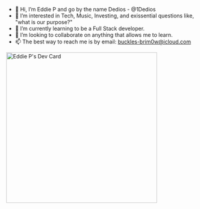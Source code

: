 - 👋 Hi, I’m Eddie P and go by the name Dedios - @1Dedios
- 👀 I’m interested in Tech, Music, Investing, and exissential questions like, "what is our purpose?"
- 🌱 I’m currently learning to be a Full Stack developer.
- 💞️ I’m looking to collaborate on anything that allows me to learn.
- 📫 The best way to reach me is by email: buckles-brim0w@icloud.com



<a href="https://app.daily.dev/Dedios"><img src="https://api.daily.dev/devcards/858a28ba106b493bba5ef2132940950f.png?r=tvm" width="400" alt="Eddie P's Dev Card"/></a>





<!---
1Dedios/1Dedios is a ✨ special ✨ repository because its `README.md` (this file) appears on your GitHub profile.
You can click the Preview link to take a look at your changes.
--->
